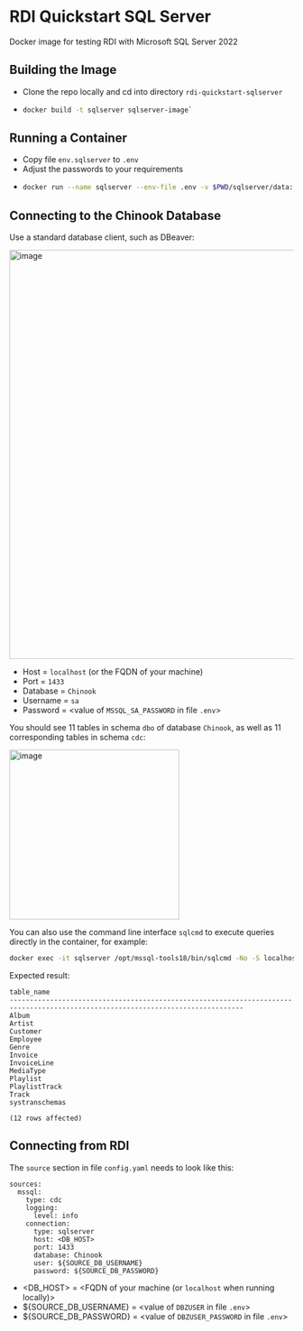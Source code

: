 # RDI Quickstart SQL Server

Docker image for testing RDI with Microsoft SQL Server 2022

## Building the Image

- Clone the repo locally and cd into directory `rdi-quickstart-sqlserver`
- ```bash
  docker build -t sqlserver sqlserver-image`
  ```

## Running a Container

- Copy file `env.sqlserver` to `.env`
- Adjust the passwords to your requirements
- ```bash
  docker run --name sqlserver --env-file .env -v $PWD/sqlserver/data:/var/opt/mssql/data -v $PWD/sqlserver/log:/var/opt/mssql/log -p 1433:1433 -d sqlserver
  ```

## Connecting to the Chinook Database

Use a standard database client, such as DBeaver:

<img width="726" alt="image" src="https://github.com/user-attachments/assets/5f06a827-8a75-4d01-870d-39f814dc3c8d" />

- Host = `localhost` (or the FQDN of your machine)
- Port = `1433`
- Database = `Chinook`
- Username = `sa`
- Password = <value of `MSSQL_SA_PASSWORD` in file `.env`>

You should see 11 tables in schema `dbo` of database `Chinook`, as well as 11 corresponding tables in schema `cdc`:

<img width="301" alt="image" src="https://github.com/user-attachments/assets/892594ab-9a31-4b8a-9698-a1476b61c02e" />

You can also use the command line interface `sqlcmd` to execute queries directly in the container, for example:

```bash
docker exec -it sqlserver /opt/mssql-tools18/bin/sqlcmd -No -S localhost -U sa -P CompLex_987 -d Chinook -Q "select table_name from information_schema.tables where table_schema='dbo'"
```

Expected result:

```
table_name                                                                                                                      
--------------------------------------------------------------------------------------------------------------------------------
Album                                                                                                                           
Artist                                                                                                                          
Customer                                                                                                                        
Employee                                                                                                                        
Genre                                                                                                                           
Invoice                                                                                                                         
InvoiceLine                                                                                                                     
MediaType                                                                                                                       
Playlist                                                                                                                        
PlaylistTrack                                                                                                                   
Track                                                                                                                           
systranschemas                                                                                                                  

(12 rows affected)
```

## Connecting from RDI

The `source` section in file `config.yaml` needs to look like this:

```
sources:
  mssql:
    type: cdc
    logging:
      level: info
    connection:
      type: sqlserver
      host: <DB_HOST>
      port: 1433
      database: Chinook
      user: ${SOURCE_DB_USERNAME}
      password: ${SOURCE_DB_PASSWORD}
```

- <DB_HOST> = <FQDN of your machine (or `localhost` when running locally)\>
- ${SOURCE_DB_USERNAME} = <value of `DBZUSER` in file `.env`>
- ${SOURCE_DB_PASSWORD} = <value of `DBZUSER_PASSWORD` in file `.env`>
